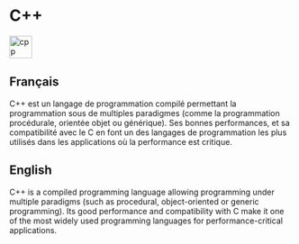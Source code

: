 # C++
<p align="left">  <img src="https://devicons.github.io/devicon/devicon.git/icons/cplusplus/cplusplus-original.svg" alt="cpp" width="40" height="40"/>
  
## Français
C++ est un langage de programmation compilé permettant la programmation sous de multiples paradigmes (comme la programmation procédurale, orientée objet ou générique). Ses bonnes performances, et sa compatibilité avec le C en font un des langages de programmation les plus utilisés dans les applications où la performance est critique.

## English
C++ is a compiled programming language allowing programming under multiple paradigms (such as procedural, object-oriented or generic programming). Its good performance and compatibility with C make it one of the most widely used programming languages for performance-critical applications.
